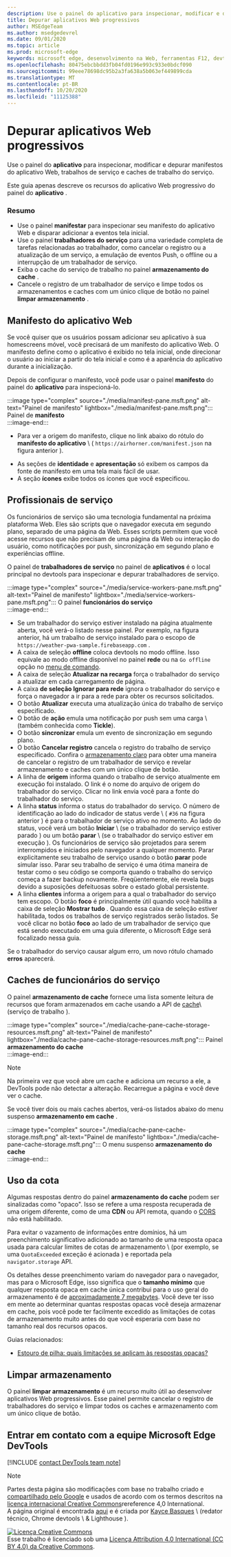```yaml
---
description: Use o painel do aplicativo para inspecionar, modificar e depurar manifestos do aplicativo Web, trabalhos de serviço e caches de trabalho do serviço.
title: Depurar aplicativos Web progressivos
author: MSEdgeTeam
ms.author: msedgedevrel
ms.date: 09/01/2020
ms.topic: article
ms.prod: microsoft-edge
keywords: microsoft edge, desenvolvimento na Web, ferramentas F12, devtools
ms.openlocfilehash: 80475ebcbbdd3fb04fd0196e993c933e0bdcf090
ms.sourcegitcommit: 99eee78698dc95b2a3fa638a5b063ef449899cda
ms.translationtype: MT
ms.contentlocale: pt-BR
ms.lasthandoff: 10/20/2020
ms.locfileid: "11125388"
---
```

<!-- Copyright Kayce Basques 

   Licensed under the Apache License, Version 2.0 (the "License");
   you may not use this file except in compliance with the License.
   You may obtain a copy of the License at

       https://www.apache.org/licenses/LICENSE-2.0

   Unless required by applicable law or agreed to in writing, software
   distributed under the License is distributed on an "AS IS" BASIS,
   WITHOUT WARRANTIES OR CONDITIONS OF ANY KIND, either express or implied.
   See the License for the specific language governing permissions and
   limitations under the License.  -->  

# Depurar aplicativos Web progressivos  

Use o painel do **aplicativo** para inspecionar, modificar e depurar manifestos do aplicativo Web, trabalhos de serviço e caches de trabalho do serviço.  

<!--Related Guides:  

*   [Progressive Web Apps](/web/progressive-web-apps)  -->

<!--TODO:  Link web "Progressive Web Apps" section when available. -->

Este guia apenas descreve os recursos do aplicativo Web progressivo do painel do **aplicativo** .  <!--If you're looking for help on the other panes, check out the last section of this guide, [Other Application panel guides](#other-application-panel-guides).  -->

<!--TODO:  Link to sections when available. -->

### Resumo  

*   Use o painel **manifestar** para inspecionar seu manifesto do aplicativo Web e disparar adicionar a eventos tela inicial.  
*   Use o painel **trabalhadores do serviço** para uma variedade completa de tarefas relacionadas ao trabalhador, como cancelar o registro ou a atualização de um serviço, a emulação de eventos Push, o offline ou a interrupção de um trabalhador de serviço.  
*   Exiba o cache do serviço de trabalho no painel **armazenamento do cache** .  
*   Cancele o registro de um trabalhador de serviço e limpe todos os armazenamentos e caches com um único clique de botão no painel **limpar armazenamento** .  
    
## Manifesto do aplicativo Web  

Se você quiser que os usuários possam adicionar seu aplicativo à sua homescreens móvel, você precisará de um manifesto do aplicativo Web.  O manifesto define como o aplicativo é exibido no tela inicial, onde direcionar o usuário ao iniciar a partir do tela inicial e como é a aparência do aplicativo durante a inicialização.  

<!--Related Guides:  

*   [Improve user experiences with a Web App Manifest](/web/fundamentals/web-app-manifest)  
*   [Using App Install Banners](/web/fundamentals/app-install-banners)  -->

<!--TODO:  Link to sections when available. -->

Depois de configurar o manifesto, você pode usar o painel **manifesto** do painel do **aplicativo** para inspecioná-lo.  

:::image type="complex" source="./media/manifest-pane.msft.png" alt-text="Painel de manifesto" lightbox="./media/manifest-pane.msft.png":::
   Painel de **manifesto**  
:::image-end:::  

*   Para ver a origem do manifesto, clique no link abaixo do rótulo do **manifesto do aplicativo** \ ( `https://airhorner.com/manifest.json` na figura anterior \).  
<!-- *   Press the **Add to homescreen** button to simulate an Add to Homescreen event.  Check out the next section for more information.  -->  
*   As seções de **identidade** e **apresentação** só exibem os campos da fonte de manifesto em uma tela mais fácil de usar.  
*   A seção **ícones** exibe todos os ícones que você especificou.  
    
<!--### Simulate Add to Homescreen events  -->

<!--A web app can only be added to a homescreen when the site is visited at least twice, with at least five minutes between visits.  While developing or debugging your Add to Homescreen workflow, this criteria can be inconvenient.  
The **Add to homescreen** button on the **App Manifest** pane lets you simulate Add to Homescreen events whenever you want.  -->

<!--You can test out this feature with the [Microsoft I/O 2016 progressive web app](https://events.alpahabet.com/io2016/), which has proper support for Add to Homescreen.  Clicking on **Add to Homescreen** while the app is open prompts Microsoft Edge to display the "add this site to your shelf" banner, which is the desktop equivalent of the "add to homescreen" banner for mobile devices.  -->

<!--  
:::image type="complex" source="./media/io.msft.png" alt-text="Painel de manifesto" lightbox="./media/io.msft.png":::
   Add to desktop shelf  
:::image-end:::
-->  

<!--
> [!Tip]
> Keep the **Console** drawer open while simulating Add to Homescreen events.  The Console tells you if your manifest has any issues and logs other information about the Add to Homescreen lifecycle.  -->

<!--The **Add to Homescreen** feature cannot yet simulate the workflow for mobile devices.  Notice how the "add to shelf" prompt was triggered in the screenshot above, even though DevTools is in Device Mode.  However, if you can successfully add your app to your desktop shelf, then it'll work for mobile, too.  -->

<!-- TODO: Rework content after sample app is created. -->

<!--If you want to test out the genuine mobile experience, you can connect a real mobile device to DevTools via **remote debugging**, and then click the **Add to Homescreen** button \(on DevTools\) to trigger the "add to homescreen" prompt on the connected mobile device.  -->

<!--TODO:  Link Debug "remote debugging" sections when available. -->

## Profissionais de serviço  

Os funcionários de serviço são uma tecnologia fundamental na próxima plataforma Web.  Eles são scripts que o navegador executa em segundo plano, separado de uma página da Web.  Esses scripts permitem que você acesse recursos que não precisam de uma página da Web ou interação do usuário, como notificações por push, sincronização em segundo plano e experiências offline.  

<!--Related Guides:  

*   [Intro to Service Workers](/web/fundamentals/primers/service-worker)  
*   [Push Notifications: Timely, Relevant, and Precise](/web/fundamentals/push-notifications)  -->  
    
<!--TODO:  Link to sections when available. -->  

O painel de **trabalhadores de serviço** no painel de **aplicativos** é o local principal no devtools para inspecionar e depurar trabalhadores de serviço.  

:::image type="complex" source="./media/service-workers-pane.msft.png" alt-text="Painel de manifesto" lightbox="./media/service-workers-pane.msft.png":::
   O painel **funcionários do serviço**  
:::image-end:::  

*   Se um trabalhador do serviço estiver instalado na página atualmente aberta, você verá-o listado nesse painel.  Por exemplo, na figura anterior, há um trabalho de serviço instalado para o escopo de `https://weather-pwa-sample.firebaseapp.com` .  
*   A caixa de seleção **offline** coloca devtools no modo offline.  Isso equivale ao modo offline disponível no painel **rede** ou na `Go offline` opção no [menu de comando][DevtoolsCommandMenuIndex].  
*   A caixa de seleção **Atualizar na recarga** força o trabalhador do serviço a atualizar em cada carregamento de página.  
*   A caixa **de seleção Ignorar para rede** ignora o trabalhador do serviço e força o navegador a ir para a rede para obter os recursos solicitados.  
*   O botão **Atualizar** executa uma atualização única do trabalho de serviço especificado.  
*   O botão de **ação** emula uma notificação por push sem uma carga \ (também conhecida como **Tickle**\).  
*   O botão **sincronizar** emula um evento de sincronização em segundo plano.  
*   O botão **Cancelar registro** cancela o registro do trabalho de serviço especificado.  Confira o [armazenamento claro](#clear-storage) para obter uma maneira de cancelar o registro de um trabalhador de serviço e revelar armazenamento e caches com um único clique de botão.  
*   A linha de **origem** informa quando o trabalho de serviço atualmente em execução foi instalado.  O link é o nome do arquivo de origem do trabalhador do serviço.  Clicar no link envia você para a fonte do trabalhador do serviço.  
*   A linha **status** informa o status do trabalhador do serviço.  O número de identificação ao lado do indicador de status verde \ ( `#36` na figura anterior \) é para o trabalhador de serviço ativo no momento.  Ao lado do status, você verá um botão **Iniciar** \ (se o trabalhador do serviço estiver parado \) ou um botão **parar** \ (se o trabalhador do serviço estiver em execução \).  Os funcionários de serviço são projetados para serem interrompidos e iniciados pelo navegador a qualquer momento.  Parar explicitamente seu trabalho de serviço usando o botão **parar** pode simular isso.  Parar seu trabalho de serviço é uma ótima maneira de testar como o seu código se comporta quando o trabalho do serviço começa a fazer backup novamente.  Freqüentemente, ele revela bugs devido a suposições defeituosas sobre o estado global persistente.  
*   A linha **clientes** informa a origem para a qual o trabalhador do serviço tem escopo.  O botão **foco** é principalmente útil quando você habilita a caixa de seleção **Mostrar tudo** .  Quando essa caixa de seleção estiver habilitada, todos os trabalhos de serviço registrados serão listados.  Se você clicar no botão **foco** ao lado de um trabalhador de serviço que está sendo executado em uma guia diferente, o Microsoft Edge será focalizado nessa guia.  
    
Se o trabalhador do serviço causar algum erro, um novo rótulo chamado **erros** aparecerá.  

<!--  
:::image type="complex" source="./media/sw-error.msft.png" alt-text="Painel de manifesto" lightbox="./media/sw-error.msft.png":::
   Service worker with errors  
:::image-end:::
-->  

<!--TODO:  Capture Service Worker Errors sample when available. -->
<!--TODO:  Link Web "How tickle works" sections when available. -->

## Caches de funcionários do serviço  

O painel **armazenamento de cache** fornece uma lista somente leitura de recursos que foram armazenados em cache usando a API de [cache][MDNWebCacheAPI]\ (serviço de trabalho \).  

:::image type="complex" source="./media/cache-pane-cache-storage-resources.msft.png" alt-text="Painel de manifesto" lightbox="./media/cache-pane-cache-storage-resources.msft.png":::
   Painel **armazenamento do cache**  
:::image-end:::  

> [!NOTE]
> Na primeira vez que você abre um cache e adiciona um recurso a ele, a DevTools pode não detectar a alteração.  Recarregue a página e você deve ver o cache.  

Se você tiver dois ou mais caches abertos, verá-os listados abaixo do menu suspenso **armazenamento em cache** .  

:::image type="complex" source="./media/cache-pane-cache-storage.msft.png" alt-text="Painel de manifesto" lightbox="./media/cache-pane-cache-storage.msft.png":::
   O menu suspenso **armazenamento do cache**  
:::image-end:::  

## Uso da cota  

Algumas respostas dentro do painel **armazenamento do cache** podem ser sinalizadas como "opaco".  Isso se refere a uma resposta recuperada de uma origem diferente, como de uma **CDN** ou API remota, quando o [CORS][FetchHttpCorsProtocol] não está habilitado.  

<!--TODO:  Link Web "CDN" section when available. -->  
<!--TODO:  Link Web "opaque" section when available. -->

Para evitar o vazamento de informações entre domínios, há um preenchimento significativo adicionado ao tamanho de uma resposta opaca usada para calcular limites de cotas de armazenamento \ (por exemplo, se uma `QuotaExceeded` exceção é acionada \) e reportada pela `navigator.storage` API.  

<!--TODO:  Link Estimating "`navigator.storage` API" sections when available. -->

Os detalhes desse preenchimento variam do navegador para o navegador, mas para o Microsoft Edge, isso significa que o **tamanho mínimo** que qualquer resposta opaca em cache única contribui para o uso geral do armazenamento é de [aproximadamente 7 megabytes][ChromiumIssues796060#c17].  Você deve ter isso em mente ao determinar quantas respostas opacas você deseja armazenar em cache, pois você pode ter facilmente excedido as limitações de cotas de armazenamento muito antes do que você esperaria com base no tamanho real dos recursos opacos.  

Guias relacionados:  

*   [Estouro de pilha: quais limitações se aplicam às respostas opacas?][StackOverflowLimitationsForOpaqueResponses]  
<!--*   [Alphabet work container: Understanding Storage Quota](/web/tools/Alphabet-work-container/guides/storage-quota#beware_of_opaque_responses)  -->
    
<!--TODO:  Link Work container storage quota for opaque responses section when available. -->

## Limpar armazenamento  

O painel **limpar armazenamento** é um recurso muito útil ao desenvolver aplicativos Web progressivos.  Esse painel permite cancelar o registro de trabalhadores do serviço e limpar todos os caches e armazenamento com um único clique de botão.  <!--Check out the section below to learn more.  -->

<!--Related Guides:  

*   [Clear Storage](/iterate/manage-data/local-storage#clear-storage)  -->
    
<!--TODO:  Link to sections when available. -->

<!--## Other Application panel guides   

Check out the guides below for more help on the other panes of the **Application** panel.  

Related Guides:  

*   [Inspect page resources](/iterate/manage-data/page-resources)  
*   [Inspect and manage local storage and caches](/iterate/manage-data/local-storage)  -->
    
## Entrar em contato com a equipe Microsoft Edge DevTools  

[!INCLUDE [contact DevTools team note](./includes/contact-devtools-team-note.md)]  

<!-- links -->  

[DevtoolsCommandMenuIndex]: ./command-menu/index.md "Executar comandos com o menu de comando do Microsoft Edge DevTools | Documentos da Microsoft"  

[ChromiumIssues796060#c17]: https://bugs.chromium.org/p/chromium/issues/detail?id=796060#c17 "796060 problema de Chromium: o valor de armazenamento em cache aumenta em cada atualização quando o código analítico está em HTML"  

[FetchHttpCorsProtocol]: https://fetch.spec.whatwg.org/#http-cors-protocol  

[MDNWebCacheAPI]: https://developer.mozilla.org/docs/Web/API/Cache "APIs da Web em cache | MDN"  

[StackOverflowLimitationsForOpaqueResponses]: https://stackoverflow.com/q/39109789/385997 "Estouro de pilha: quais limitações se aplicam às respostas opacas?"  

<!--[WebEstimatingAvailableStorageSpace]: whats-new/2017/08/estimating-available-storage-space  -->
<!--[RemoteDebugging]: /debug/remote-debugging/remote-debugging  -->

<!--[WebHowPushWorks]: /web/fundamentals/push-notifications/how-push-works  -->  
<!--[WebGlossaryCDN]: /web/fundamentals/glossary#CDN  -->
<!--[WebGlossaryOpaque]: /web/fundamentals/glossary#opaque-response  -->

> [!NOTE]
> Partes desta página são modificações com base no trabalho criado e [compartilhado pelo Google][GoogleSitePolicies] e usados de acordo com os termos descritos na [licença internacional Creative Commons][CCA4IL]rereference 4,0 International.  
> A página original é encontrada [aqui](https://developers.google.com/web/tools/chrome-devtools/progressive-web-apps) e é criada por [Kayce Basques][KayceBasques] \ (redator técnico, Chrome devtools \ & Lighthouse \).  

[![Licença Creative Commons][CCby4Image]][CCA4IL]  
Esse trabalho é licenciado sob uma [Licença Attribution 4.0 International (CC BY 4.0) da Creative Commons][CCA4IL].  

[CCA4IL]: https://creativecommons.org/licenses/by/4.0  
[CCby4Image]: https://i.creativecommons.org/l/by/4.0/88x31.png  
[GoogleSitePolicies]: https://developers.google.com/terms/site-policies  
[KayceBasques]: https://developers.google.com/web/resources/contributors/kaycebasques  
